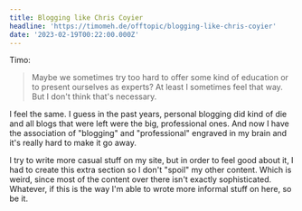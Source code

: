 ```yaml
---
title: Blogging like Chris Coyier
headline: 'https://timomeh.de/offtopic/blogging-like-chris-coyier'
date: '2023-02-19T00:22:00.000Z'
---
```


Timo:

> Maybe we sometimes try too hard to offer some kind of education or to present ourselves as experts? At least I sometimes feel that way. But I don't think that's necessary.

I feel the same. I guess in the past years, personal blogging did kind of die and all blogs that were left were the big, professional ones. And now I have the association of "blogging" and "professional" engraved in my brain and it's really hard to make it go away.

I try to write more casual stuff on my site, but in order to feel good about it, I had to create this extra section so I don't "spoil" my other content. Which is weird, since most of the content over there isn't exactly sophisticated. Whatever, if this is the way I'm able to wrote more informal stuff on here, so be it. 
